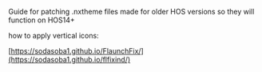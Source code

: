 Guide for patching .nxtheme files made for older HOS versions
so they will function on HOS14+

how to apply vertical icons:

[https://sodasoba1.github.io/FlaunchFix/](https://sodasoba1.github.io/flfixind/)
